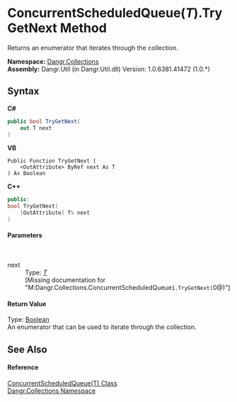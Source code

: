 # ConcurrentScheduledQueue(*T*).TryGetNext Method 
 

Returns an enumerator that iterates through the collection.

**Namespace:**&nbsp;<a href="N_Dangr_Collections">Dangr.Collections</a><br />**Assembly:**&nbsp;Dangr.Util (in Dangr.Util.dll) Version: 1.0.6381.41472 (1.0.*)

## Syntax

**C#**<br />
``` C#
public bool TryGetNext(
	out T next
)
```

**VB**<br />
``` VB
Public Function TryGetNext ( 
	<OutAttribute> ByRef next As T
) As Boolean
```

**C++**<br />
``` C++
public:
bool TryGetNext(
	[OutAttribute] T% next
)
```


#### Parameters
&nbsp;<dl><dt>next</dt><dd>Type: <a href="T_Dangr_Collections_ConcurrentScheduledQueue_1">*T*</a><br />\[Missing <param name="next"/> documentation for "M:Dangr.Collections.ConcurrentScheduledQueue`1.TryGetNext(`0@)"\]</dd></dl>

#### Return Value
Type: <a href="http://msdn2.microsoft.com/en-us/library/a28wyd50" target="_blank">Boolean</a><br />An enumerator that can be used to iterate through the collection.

## See Also


#### Reference
<a href="T_Dangr_Collections_ConcurrentScheduledQueue_1">ConcurrentScheduledQueue(T) Class</a><br /><a href="N_Dangr_Collections">Dangr.Collections Namespace</a><br />